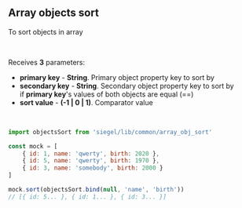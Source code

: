 ## Array objects sort

To sort objects in array

<br />

Receives **3** parameters:
- **primary key** - **String**. Primary object property key to sort by
- **secondary key** - **String**. Secondary object property key to sort by<br />
    if **primary key**'s values of both objects are equal (==)
- **sort value** - **(-1 | 0 | 1)**. Comparator value

<br />

```js
import objectsSort from 'siegel/lib/common/array_obj_sort'

const mock = [
    { id: 1, name: 'qwerty', birth: 2020 },
    { id: 5, name: 'qwerty', birth: 1970 },
    { id: 3, name: 'somebody', birth: 2000 }
]

mock.sort(objectsSort.bind(null, 'name', 'birth'))
// [{ id: 5... }, { id: 1... }, { id: 3... }]
```